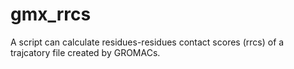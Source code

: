 # gmx_rrcs
A script can calculate residues-residues contact scores (rrcs) of a trajcatory file created by GROMACs.
